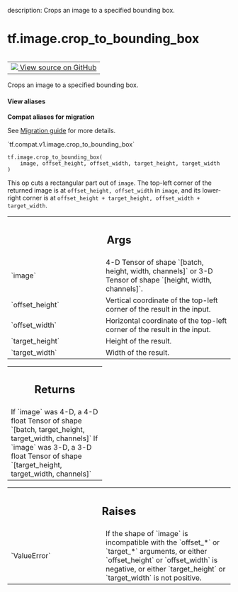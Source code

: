 description: Crops an image to a specified bounding box.

<div itemscope itemtype="http://developers.google.com/ReferenceObject">
<meta itemprop="name" content="tf.image.crop_to_bounding_box" />
<meta itemprop="path" content="Stable" />
</div>

# tf.image.crop_to_bounding_box

<!-- Insert buttons and diff -->

<table class="tfo-notebook-buttons tfo-api nocontent" align="left">
<td>
  <a target="_blank" href="https://github.com/tensorflow/tensorflow/blob/r2.3/tensorflow/python/ops/image_ops_impl.py#L979-L1059">
    <img src="https://www.tensorflow.org/images/GitHub-Mark-32px.png" />
    View source on GitHub
  </a>
</td>
</table>



Crops an image to a specified bounding box.

<section class="expandable">
  <h4 class="showalways">View aliases</h4>
  <p>
<b>Compat aliases for migration</b>
<p>See
<a href="https://www.tensorflow.org/guide/migrate">Migration guide</a> for
more details.</p>
<p>`tf.compat.v1.image.crop_to_bounding_box`</p>
</p>
</section>

<pre class="devsite-click-to-copy prettyprint lang-py tfo-signature-link">
<code>tf.image.crop_to_bounding_box(
    image, offset_height, offset_width, target_height, target_width
)
</code></pre>



<!-- Placeholder for "Used in" -->

This op cuts a rectangular part out of `image`. The top-left corner of the
returned image is at `offset_height, offset_width` in `image`, and its
lower-right corner is at
`offset_height + target_height, offset_width + target_width`.

<!-- Tabular view -->
 <table class="responsive fixed orange">
<colgroup><col width="214px"><col></colgroup>
<tr><th colspan="2"><h2 class="add-link">Args</h2></th></tr>

<tr>
<td>
`image`
</td>
<td>
4-D Tensor of shape `[batch, height, width, channels]` or 3-D Tensor
of shape `[height, width, channels]`.
</td>
</tr><tr>
<td>
`offset_height`
</td>
<td>
Vertical coordinate of the top-left corner of the result in
the input.
</td>
</tr><tr>
<td>
`offset_width`
</td>
<td>
Horizontal coordinate of the top-left corner of the result in
the input.
</td>
</tr><tr>
<td>
`target_height`
</td>
<td>
Height of the result.
</td>
</tr><tr>
<td>
`target_width`
</td>
<td>
Width of the result.
</td>
</tr>
</table>



<!-- Tabular view -->
 <table class="responsive fixed orange">
<colgroup><col width="214px"><col></colgroup>
<tr><th colspan="2"><h2 class="add-link">Returns</h2></th></tr>
<tr class="alt">
<td colspan="2">
If `image` was 4-D, a 4-D float Tensor of shape
`[batch, target_height, target_width, channels]`
If `image` was 3-D, a 3-D float Tensor of shape
`[target_height, target_width, channels]`
</td>
</tr>

</table>



<!-- Tabular view -->
 <table class="responsive fixed orange">
<colgroup><col width="214px"><col></colgroup>
<tr><th colspan="2"><h2 class="add-link">Raises</h2></th></tr>

<tr>
<td>
`ValueError`
</td>
<td>
If the shape of `image` is incompatible with the `offset_*` or
`target_*` arguments, or either `offset_height` or `offset_width` is
negative, or either `target_height` or `target_width` is not positive.
</td>
</tr>
</table>

